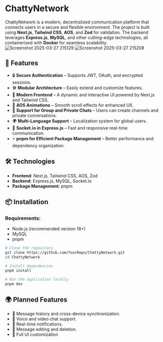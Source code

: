 # ChattyNetwork

ChattyNetwork is a modern, decentralized communication platform that connects users in a secure and flexible environment. The project is built using **Next.js**, **Tailwind CSS**, **AOS**, and **Zod** for validation. The backend leverages **Express.js**, **MySQL**, and other cutting-edge technologies, all containerized with **Docker** for seamless scalability.
![Screenshot 2025-03-27 215129](https://github.com/user-attachments/assets/b641cb32-f197-41f7-8a8c-a356e4ca02b4)
![Screenshot 2025-03-27 215208](https://github.com/user-attachments/assets/4e4fa1f5-9577-46b4-8724-c06b3f459cbc)

## 🌟 Features
- 🔒 **Secure Authentication** – Supports JWT, OAuth, and encrypted sessions.
- 🛠 **Modular Architecture** – Easily extend and customize features.
- 🚀 **Modern Frontend** – A dynamic and interactive UI powered by Next.js and Tailwind CSS.
- 🎨 **AOS Animations** – Smooth scroll effects for enhanced UX.
- 📂 **Support for Group and Private Chats** – Users can create channels and private conversations.
- 🌍 **Multi-Language Support** – Localization system for global users.
- 📡 **Socket.io in Express.js** – Fast and responsive real-time communication.
- ⚡ **pnpm for Efficient Package Management** – Better performance and dependency organization.

## 🛠 Technologies
- **Frontend**: Next.js, Tailwind CSS, AOS, Zod
- **Backend**: Express.js, MySQL, Socket.io
- **Package Management**: pnpm

## 📦 Installation
### Requirements:
- Node.js (recommended version 18+)
- MySQL
- pnpm

```bash
# Clone the repository
git clone https://github.com/YourRepo/ChattyNetwork.git
cd ChattyNetwork

# Install dependencies
pnpm install

# Run the application locally
pnpm dev
```

## 🌍 Planned Features
- 📜 Message history and cross-device synchronization.
- 🎤 Voice and video chat support.
- 🔔 Real-time notifications.
- 📜 Message editing and deletion.
- 🎨 Full UI customization
